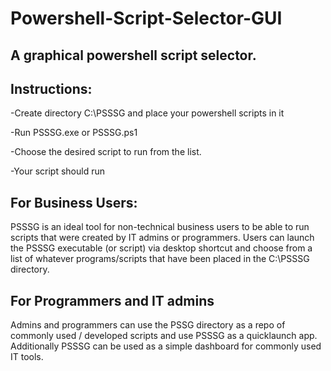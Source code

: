 # Powershell-Script-Selector-GUI


## A graphical powershell script selector.


## Instructions:

-Create directory C:\PSSSG and place your powershell scripts in it 
 
-Run PSSSG.exe or PSSSG.ps1

-Choose the desired script to run from the list.  

-Your script should run 


## For Business Users:

PSSSG is an ideal tool for non-technical business users to be able to run scripts that were created by IT admins or programmers.  Users can launch the PSSSG executable (or script) via desktop shortcut and choose from a list of whatever programs/scripts that have been placed in the C:\PSSSG directory.  

## For Programmers and IT admins

Admins and programmers can use the PSSG directory as a repo of commonly used / developed scripts and use PSSSG as a quicklaunch app.  Additionally PSSSG can be used as a simple dashboard for commonly used IT tools.
